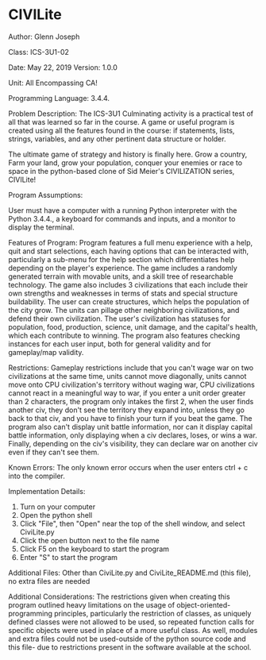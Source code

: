 # CIVILite

Author: Glenn Joseph

Class: ICS-3U1-02

Date: May 22, 2019
Version: 1.0.0

Unit: All Encompassing CA!

Programming Language: 3.4.4.

Problem Description: 
   The ICS-3U1 Culminating activity is a practical test of all that was learned so far in the course. 
A game or useful program is created using all the features found in the course: if statements, lists, 
strings, variables, and any other pertinent data structure or holder.

   The ultimate game of strategy and history is finally here. Grow a country, Farm your land, grow your
population, conquer your enemies or race to space in the python-based clone of Sid Meier's CIVILIZATION 
series, CIVILite!

Program Assumptions: 

   User must have a computer with a running Python interpreter with the Python 3.4.4., a 
keyboard for commands and inputs, and a monitor to display the terminal.

Features of Program: 
   Program features a full menu experience with a help, quit and start selections, each having
options that can be interacted with, particularly a sub-menu for the help section which differentiates help 
depending on the player's experience. The game includes a randomly generated terrain with movable units, and a
skill tree of researchable technology. The game also includes 3 civilizations that each include their own 
strengths and weaknesses in terms of stats and special structure buildability. The user can create structures,
which helps the population of the city grow. The units can pillage other neighboring civilizations, and defend
their own civilization. The user's civilization has statuses for population, food, production, science, 
unit damage, and the capital's health, which each contribute to winning. The program also features checking
instances for each user input, both for general validity and for gameplay/map validity.

Restrictions:
   Gameplay restrictions include that you can't wage war on two civilizations at the same time, units
cannot move diagonally, units cannot move onto CPU civilization's territory without waging war, CPU civilizations
cannot react in a meaningful way to war, if you enter a unit order greater than 2 characters, the program only
intakes the first 2, when the user finds another civ, they don't see the territory they expand into, unless they
go back to that civ, and you have to finish your turn if you beat the game. The program also can't display unit 
battle information, nor can it display capital battle information, only displaying when a civ declares, loses, or
wins a war. Finally, depending on the civ's visibility, they can declare war on another civ even if they can't see
them.

Known Errors:
   The only known error occurs when the user enters ctrl + c into the compiler.

Implementation Details:
1. Turn on your computer
2. Open the python shell
3. Click "File", then "Open" near the top of the shell window, and select CiviLite.py
4. Click the open button next to the file name
5. Click F5 on the keyboard to start the program
6. Enter "S" to start the program  

Additional Files:
   Other than CiviLite.py and CiviLite_README.md (this file), no extra files are 
needed

Additional Considerations:
   The restrictions given when creating this program outlined heavy limitations on the usage of
object-oriented-programming principles, particularly the restriction of classes, as uniquely defined classes were
not allowed to be used, so repeated function calls for specific objects were used in place of a more useful class.
As well, modules and extra files could not be used-outside of the python source code and this file- due to 
restrictions present in the software available at the school. 
